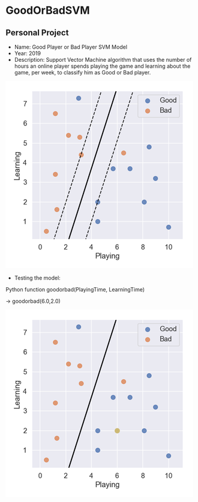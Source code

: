 # GoodOrBadSVM

Personal Project
--------

- Name: Good Player or Bad Player SVM Model
- Year: 2019
- Description: Support Vector Machine algorithm that uses the number of hours an online player spends playing the game and learning about the game, per week, to classify him as Good or Bad player.

![alt text](https://github.com/filipenovais/GoodOrBadSVM/blob/master/SVM_Hyperplane.png)

- Testing the model:

Python function goodorbad(PlayingTime, LearningTime)

-> goodorbad(6.0,2.0)

![alt text](https://github.com/filipenovais/GoodOrBadSVM/blob/master/SVM_Classification.png)

